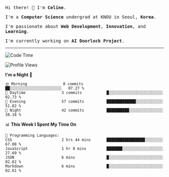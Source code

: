 <p><samp>Hi there! 👋 I'm <b>Celine</b>.</samp></p>
<p><samp>I'm a <b>Computer Science</b> undergrad at KNOU in Seoul, <b>Korea</b>.</samp></p>
<p><samp>I'm passionate about <b>Web Development</b>, <b>Innovation</b>, and <b>Learning</b>.</samp></p>
<p><samp>I'm currently working on <b>AI Doorlock Project</b>.</samp></p>
<hr>

<!--START_SECTION:celine-->
![Code Time](http://img.shields.io/badge/Code%20Time-25%20hrs%2037%20mins-blue)

![Profile Views](http://img.shields.io/badge/Profile%20Views-14-blue)

**I'm a Night 🦉** 

```text
🌞 Morning                8 commits           ██░░░░░░░░░░░░░░░░░░░░░░░   07.27 % 
🌆 Daytime                3 commits           █░░░░░░░░░░░░░░░░░░░░░░░░   02.73 % 
🌃 Evening                57 commits          █████████████░░░░░░░░░░░░   51.82 % 
🌙 Night                  42 commits          ██████████░░░░░░░░░░░░░░░   38.18 % 
```


📊 **This Week I Spent My Time On** 

```text
💬 Programming Languages: 
CSS                      2 hrs 44 mins       █████████████████░░░░░░░░   67.08 % 
JavaScript               1 hr 8 mins         ███████░░░░░░░░░░░░░░░░░░   27.69 % 
JSON                     6 mins              █░░░░░░░░░░░░░░░░░░░░░░░░   02.62 % 
Markdown                 6 mins              █░░░░░░░░░░░░░░░░░░░░░░░░   02.61 % 
```


<!--END_SECTION:celine-->

